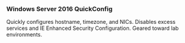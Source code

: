 ### Windows Server 2016 QuickConfig ###
Quickly configures hostname, timezone, and NICs. Disables excess services and IE Enhanced Security Configuration. Geared toward lab environments.
